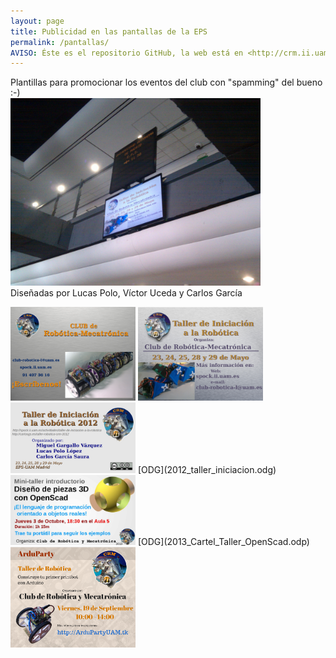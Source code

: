 ```yaml
---
layout: page
title: Publicidad en las pantallas de la EPS
permalink: /pantallas/
AVISO: Éste es el repositorio GitHub, la web está en <http://crm.ii.uam.es/>
---
```


Plantillas para promocionar los eventos del club con "spamming" del bueno :-)  
<img src="2012-05-24.jpg" width="400"/>  
Diseñadas por Lucas Polo, Víctor Uceda y Carlos García  

<img src="2012_cartel_presentacion_CRM.jpg" width="200"/>  

<img src="2012_taller_arduino_pantallas.jpg" width="200"/>  


<img src="2012_taller_iniciacion.png" width="200"/>  
[ODG](2012_taller_iniciacion.odg)  


<img src="2013_Cartel_Taller_OpenScad.jpg" width="200"/>  
[ODG](2013_Cartel_Taller_OpenScad.odp)  

<img src="2014_Cartel_ArduParty.png" width="200"/>  


